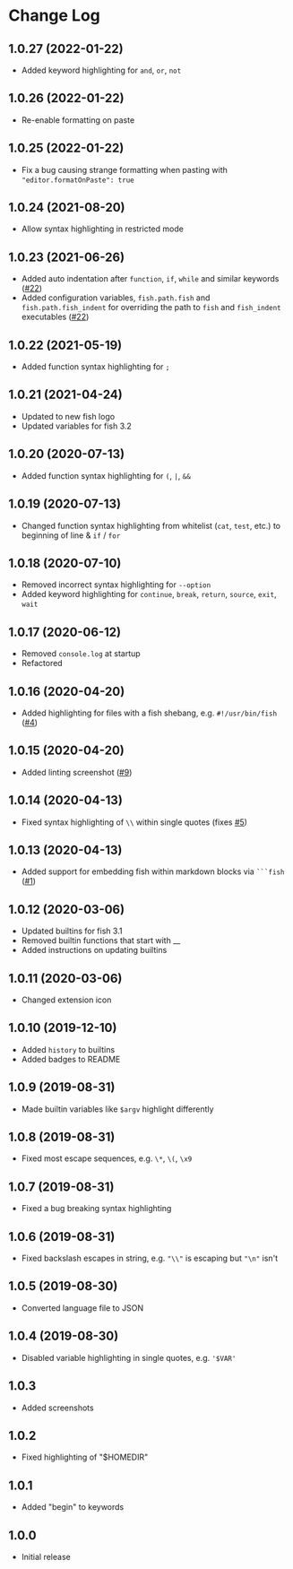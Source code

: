 # Change Log

## 1.0.27 (2022-01-22)

- Added keyword highlighting for `and`, `or`, `not`

## 1.0.26 (2022-01-22)

- Re-enable formatting on paste

## 1.0.25 (2022-01-22)

- Fix a bug causing strange formatting when pasting with `"editor.formatOnPaste": true`

## 1.0.24 (2021-08-20)

- Allow syntax highlighting in restricted mode

## 1.0.23 (2021-06-26)

- Added auto indentation after `function`, `if`, `while` and similar keywords ([#22](https://github.com/bmalehorn/vscode-fish/issues/22))
- Added configuration variables, `fish.path.fish` and `fish.path.fish_indent` for overriding the path to `fish` and `fish_indent` executables ([#22](https://github.com/bmalehorn/vscode-fish/issues/22))

## 1.0.22 (2021-05-19)

- Added function syntax highlighting for `;`

## 1.0.21 (2021-04-24)

- Updated to new fish logo
- Updated variables for fish 3.2

## 1.0.20 (2020-07-13)

- Added function syntax highlighting for `(`, `|`, `&&`

## 1.0.19 (2020-07-13)

- Changed function syntax highlighting from whitelist (`cat`, `test`, etc.) to beginning of line & `if` / `for`

## 1.0.18 (2020-07-10)

- Removed incorrect syntax highlighting for `--option`
- Added keyword highlighting for `continue`, `break`, `return`, `source`, `exit`, `wait`

## 1.0.17 (2020-06-12)

- Removed `console.log` at startup
- Refactored

## 1.0.16 (2020-04-20)

- Added highlighting for files with a fish shebang, e.g. `#!/usr/bin/fish` ([#4](https://github.com/bmalehorn/vscode-fish/pull/4))

## 1.0.15 (2020-04-20)

- Added linting screenshot ([#9](https://github.com/bmalehorn/vscode-fish/pull/9))

## 1.0.14 (2020-04-13)

- Fixed syntax highlighting of `\\` within single quotes (fixes [#5](https://github.com/bmalehorn/vscode-fish/pull/5))

## 1.0.13 (2020-04-13)

- Added support for embedding fish within markdown blocks via ` ```fish ` ([#1](https://github.com/bmalehorn/vscode-fish/pull/1))

## 1.0.12 (2020-03-06)

- Updated builtins for fish 3.1
- Removed builtin functions that start with \_\_
- Added instructions on updating builtins

## 1.0.11 (2020-03-06)

- Changed extension icon

## 1.0.10 (2019-12-10)

- Added `history` to builtins
- Added badges to README

## 1.0.9 (2019-08-31)

- Made builtin variables like `$argv` highlight differently

## 1.0.8 (2019-08-31)

- Fixed most escape sequences, e.g. `\*`, `\(`, `\x9`

## 1.0.7 (2019-08-31)

- Fixed a bug breaking syntax highlighting

## 1.0.6 (2019-08-31)

- Fixed backslash escapes in string, e.g. `"\\"` is escaping but `"\n"` isn't

## 1.0.5 (2019-08-30)

- Converted language file to JSON

## 1.0.4 (2019-08-30)

- Disabled variable highlighting in single quotes, e.g. `'$VAR'`

## 1.0.3

- Added screenshots

## 1.0.2

- Fixed highlighting of "\$HOMEDIR"

## 1.0.1

- Added "begin" to keywords

## 1.0.0

- Initial release
